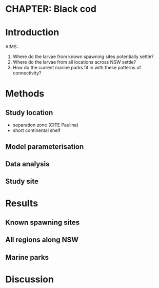
# CHAPTER: Black cod

# Introduction

AIMS:

1. Where do the larvae from known spawning sites potentially settle?
2. Where do the larvae from all locations across NSW settle?
3. How do the current marine parks fit in with these patterns of connectivity?

# Methods

## Study location

- separation zone (CITE Paulina)
- short continental shelf

## Model parameterisation


## Data analysis


## Study site



# Results

## Known spawning sites

## All regions along NSW

## Marine parks


# Discussion
